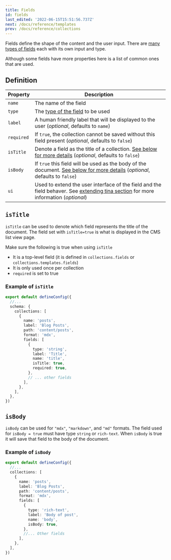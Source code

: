 ```yaml
---
title: Fields
id: fields
last_edited: '2022-06-15T15:51:56.737Z'
next: /docs/reference/templates
prev: /docs/reference/collections
---
```


<!-- # next: /docs/reference/schema -->

Fields define the shape of the content and the user input. There are [many types of fields](/docs/reference/types) each with its own input and type.

Although some fields have more properties here is a list of common ones that are used.

## Definition

| Property   | Description                                                                                                                                                                             |
| ---------- | --------------------------------------------------------------------------------------------------------------------------------------------------------------------------------------- |
| `name`     | The name of the field                                                                                                                                                                   |
| `type`     | The [type of the field](/docs/reference/types/) to be used                                                                                                                              |
| `label`    | A human friendly label that will be displayed to the user (_optional_, defaults to `name`)                                                                                              |
| `required` | If `true`, the collection cannot be saved without this field present (_optional_, defaults to `false`)                                                                                  |
| `isTitle`  | Denote a field as the title of a collection. [See below for more details](#istitle) (_optional_, defaults to `false`)                                                                   |
| `isBody`   | If `true` this field will be used as the body of the document. [See below for more details](#isbody) (_optional_, defaults to `false`)                                                  |
| `ui`       | Used to extend the user interface of the field and the field behaver. See [extending tina section](/docs/extending-tina/overview/#customizing-fields) for more information (_optional_) |

## `isTitle`

`isTitle` can be used to denote which field represents the title of the document. The field set with `isTitle=true` is what is displayed in the CMS list view page.

Make sure the following is true when using `isTitle`

- It is a top-level field (it is defined in `collections.fields` or `collections.templates.fields`)
- It is only used once per collection
- `required` is set to true

### Example of `isTitle`

```ts
export default defineConfig({
  //...
  schema: {
    collections: [
      {
        name: 'posts',
        label: 'Blog Posts',
        path: 'content/posts',
        format: 'mdx',
        fields: [
          {
            type: 'string',
            label: 'Title',
            name: 'title',
            isTitle: true,
            required: true,
          },
          // ... other fields
        ],
      },
    ],
  },
})
```

## `isBody`

`isBody` can be used for `"mdx"`, `"markdown"`, and `"md"` formats. The field used for `isBody = true` must have type `string` or `rich-text`. When `isBody` is true it will save that field to the body of the document.

### Example of `isBody`

```ts
export default defineConfig({
  //...
  collections: [
    {
      name: 'posts',
      label: 'Blog Posts',
      path: 'content/posts',
      format: 'mdx',
      fields: [
        {
          type: 'rich-text',
          label: 'Body of post',
          name: 'body',
          isBody: true,
        },
        //... Other fields
      ],
    },
  ],
})
```
